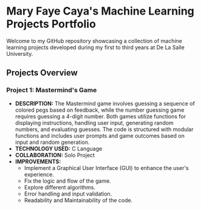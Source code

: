 # Mary Faye Caya's Machine Learning Projects Portfolio

Welcome to my GitHub repository showcasing a collection of machine learning projects developed during my first to third years at De La Salle University. 

## Projects Overview

### Project 1: Mastermind's Game

- **DESCRIPTION:** The Mastermind game involves guessing a sequence of colored pegs based on feedback, while the number guessing game requires guessing a 4-digit number. Both games utilize functions for displaying instructions, handling user input, generating random numbers, and evaluating guesses. The code is structured with modular functions and includes user prompts and game outcomes based on input and random generation.  
- **TECHNOLOGY USED:** C Language
- **COLLABORATION:** Solo Project
- **IMPROVEMENTS:**
   - Implement a Graphical User Interface (GUI) to enhance the user's experience.
   - Fix the logic and flow of the game.
   - Explore different algorithms.
   - Error handling and input validation.
   - Readability and Maintainability of the code.

